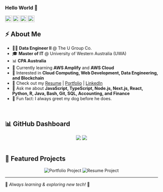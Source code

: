 ### Hello World 👋

<a href="https://linkedin.com/in/hui-xin-yang">
  <img align="left" alt="Huixin Yang LinkedIn" width="22px" src="https://img.icons8.com/nolan/512/linkedin-circled.png"/>
</a> 
<a href="https://huixin-tw.github.io/Resume">
  <img align="left" alt="Huixin Yang Github" width="22px" src="https://img.icons8.com/nolan/512/github.png"/>
</a>  
<a href="mailto:huixin.yang.tw@gmail.com">
  <img align="left" alt="Huixin Yang Email" width="22px" src="https://img.icons8.com/nolan/512/apple-mail.png"/>
</a> 
<a href="https://www.huixinyang.com">
  <img align="left" alt="Huixin Yang Portfolio" width="22px" src="https://img.icons8.com/nolan/512/web.png"/>
</a>  

<!--
<a href="https://huixin.notion.site">
  <img align="left" alt="Huixin Yang Notion" width="22px" src="https://img.icons8.com/nolan/512/notion.png"/>
</a> 
-->

<!--
**HUIXIN-TW/HUIXIN-TW** is a ✨ _special_ ✨ repository because its `README.md` (this file) appears on your GitHub profile.
-->

</br>

## ⚡️ About Me
- 👩‍💻 **Data Engineer II** @ The U Group Co.
- 🎓 **Master of IT** @ University of Western Australia (UWA)
- 📊 **CPA Australia**
- 🌱 Currently learning **AWS Amplify** and **AWS Cloud**
- 🎯 Interested in **Cloud Computing, Web Development, Data Engineering, and Blockchain**
- 📝 Check out my [Resume](https://huixin-tw.github.io/Resume/) | [Portfolio](https://www.huixinyang.com/) | [LinkedIn](https://linkedin.com/in/hui-xin-yang)
- 💬 Ask me about **JavaScript, TypeScript, Node.js, Next.js, React, Python, R, Java, Bash, Git, SQL, Accounting, and Finance**
- 🐶 Fun fact: I always greet my dog before he does.  

</br>

## 📊 GitHub Dashboard
<div align="center">
  <img src="https://github-profile-summary-cards.vercel.app/api/cards/profile-details?username=HUIXIN-TW&theme=transparent" />
  <img src="https://github-readme-streak-stats.herokuapp.com/?user=HUIXIN-TW&theme=transparent" />
</div>

</br>

## 📍 Featured Projects
<div align="center">
  <img src="https://github-readme-stats.vercel.app/api/pin/?username=HUIXIN-TW&repo=portfolio" alt="Portfolio Project" />
  <img src="https://github-readme-stats.vercel.app/api/pin/?username=HUIXIN-TW&repo=Resume" alt="Resume Project" />
</div>

<!-- Keep this section for future updates -->

---
📌 *Always learning & exploring new tech!* 🚀
